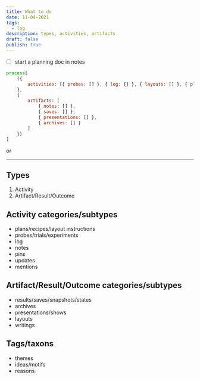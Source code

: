 ```yaml
---
title: What to do
date: 11-04-2021
tags:
  - log
description: types, activities, artifacts
draft: false
publish: true
---
```



- [ ] start a planning doc in notes

```javascript
process[
	({
		activities: [{ probes: [] }, { log: {} }, { layouts: [] }, { plans: [] }]
	},
	{
		artifacts: [
			{ notes: [] },
			{ saves: [] },
			{ presentations: [] },
			{ archives: [] }
		]
	})
]
```

or

---

## Types

1. Activity
2. Artifact/Result/Outcome

## Activity categories/subtypes

- plans/recipes/layout instructions
- probes/trials/experiments
- log
- notes
- pins
- updates
- mentions

## Artifact/Result/Outcome categories/subtypes

- results/saves/snapshots/states
- archives
- presentations/shows
- layouts
- writings

## Tags/taxons

- themes
- ideas/motifs
- reasons
